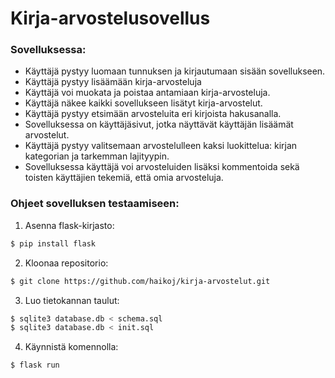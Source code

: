 # Kirja-arvostelusovellus

### Sovelluksessa:
* Käyttäjä pystyy luomaan tunnuksen ja kirjautumaan sisään sovellukseen.
* Käyttäjä pystyy lisäämään kirja-arvosteluja
* Käyttäjä voi muokata ja poistaa antamiaan kirja-arvosteluja.
* Käyttäjä näkee kaikki sovellukseen lisätyt kirja-arvostelut.
* Käyttäjä pystyy etsimään arvosteluita eri kirjoista hakusanalla.
* Sovelluksessa on käyttäjäsivut, jotka näyttävät käyttäjän lisäämät arvostelut.
* Käyttäjä pystyy valitsemaan arvostelulleen kaksi luokittelua: kirjan kategorian ja tarkemman lajityypin.
* Sovelluksessa käyttäjä voi arvosteluiden lisäksi kommentoida sekä toisten käyttäjien tekemiä, että omia arvosteluja.

### Ohjeet sovelluksen testaamiseen:
  1. Asenna flask-kirjasto:
```bash
$ pip install flask
```
  2. Kloonaa repositorio:
```bash
$ git clone https://github.com/haikoj/kirja-arvostelut.git
```
  3. Luo tietokannan taulut:
```bash
$ sqlite3 database.db < schema.sql
$ sqlite3 database.db < init.sql
```
  4. Käynnistä komennolla:
```bash
$ flask run
```
